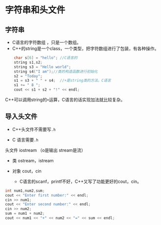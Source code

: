 # 字符串和头文件

## 字符串

-  C语言的字符数组 ，只是一个数组。
- C++的string是一个class，一个类型，把字符数组进行了包装，有各种操作。

```c++
    char s[6] = "hello"; //C语言的
    string s1,s2;
    string s3 = "Hello world";
    string s4("I am");//类的构造函数进行初始化
    s2 = "Today";
    s1 = s3 + " " + s4;  //+是string类的方法。C语言
    s1 += " 8 ";
    cout << s1 + s2 + "!" << endl;  
```

C++可以调用string的`+`运算，C语言的话实现加法就比较复杂。

## 导入头文件

- C++头文件不需要写`.h`

- C 语言需要`.h`

头文件 iostream  （o是输出 stream是流）

- 类 ostream，istream

- 对象 cout，cin

  -   C语言的scanf，printf不好，C++又写了功能更好的cout，cin。

```c++
int num1,num2,sum;
cout << "Enter first number:" << endl;
cin >> num1;
cout << "Enter second number:" << endl;
cin >> num2;
sum = num1 + num2;
cout << num1 << "+" << num2 << "=" << sum << endl;
```



